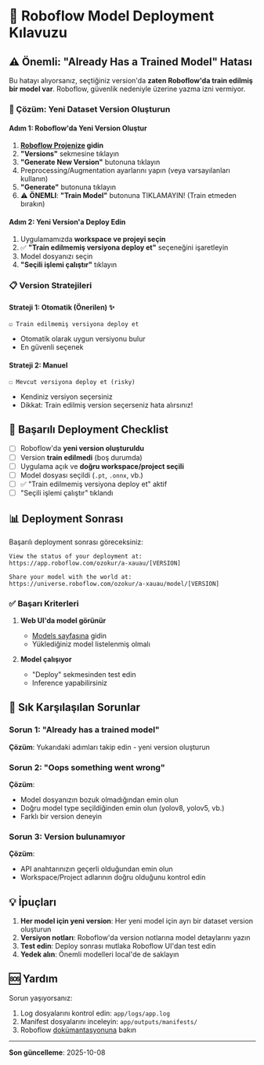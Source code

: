 # 🚀 Roboflow Model Deployment Kılavuzu

## ⚠️ Önemli: "Already Has a Trained Model" Hatası

Bu hatayı alıyorsanız, seçtiğiniz version'da **zaten Roboflow'da train edilmiş bir model var**. Roboflow, güvenlik nedeniyle üzerine yazma izni vermiyor.

### 🔧 Çözüm: Yeni Dataset Version Oluşturun

#### Adım 1: Roboflow'da Yeni Version Oluştur

1. **[Roboflow Projenize](https://app.roboflow.com/ozokur/a-xauau) gidin**
2. **"Versions"** sekmesine tıklayın
3. **"Generate New Version"** butonuna tıklayın
4. Preprocessing/Augmentation ayarlarını yapın (veya varsayılanları kullanın)
5. **"Generate"** butonuna tıklayın
6. ⚠️ **ÖNEMLI**: **"Train Model"** butonuna TIKLAMAYIN! (Train etmeden bırakın)

#### Adım 2: Yeni Version'a Deploy Edin

1. Uygulamamızda **workspace ve projeyi seçin**
2. ✅ **"Train edilmemiş versiyona deploy et"** seçeneğini işaretleyin
3. Model dosyanızı seçin
4. **"Seçili işlemi çalıştır"** tıklayın

### 📋 Version Stratejileri

#### Strateji 1: Otomatik (Önerilen) ✨
```
☑ Train edilmemiş versiyona deploy et
```
- Otomatik olarak uygun versiyonu bulur
- En güvenli seçenek

#### Strateji 2: Manuel
```
☐ Mevcut versiyona deploy et (risky)
```
- Kendiniz versiyon seçersiniz
- Dikkat: Train edilmiş version seçerseniz hata alırsınız!

## 🎯 Başarılı Deployment Checklist

- [ ] Roboflow'da **yeni version oluşturuldu**
- [ ] Version **train edilmedi** (boş durumda)
- [ ] Uygulama açık ve **doğru workspace/project seçili**
- [ ] Model dosyası seçildi (`.pt`, `.onnx`, vb.)
- [ ] ✅ "Train edilmemiş versiyona deploy et" aktif
- [ ] "Seçili işlemi çalıştır" tıklandı

## 📊 Deployment Sonrası

Başarılı deployment sonrası göreceksiniz:

```
View the status of your deployment at: 
https://app.roboflow.com/ozokur/a-xauau/[VERSION]

Share your model with the world at: 
https://universe.roboflow.com/ozokur/a-xauau/model/[VERSION]
```

### ✅ Başarı Kriterleri

1. **Web UI'da model görünür**
   - [Models sayfasına](https://app.roboflow.com/ozokur/a-xauau/models) gidin
   - Yüklediğiniz model listelenmiş olmalı

2. **Model çalışıyor**
   - "Deploy" sekmesinden test edin
   - Inference yapabilirsiniz

## 🐛 Sık Karşılaşılan Sorunlar

### Sorun 1: "Already has a trained model"
**Çözüm**: Yukarıdaki adımları takip edin - yeni version oluşturun

### Sorun 2: "Oops something went wrong"
**Çözüm**: 
- Model dosyanızın bozuk olmadığından emin olun
- Doğru model type seçildiğinden emin olun (yolov8, yolov5, vb.)
- Farklı bir version deneyin

### Sorun 3: Version bulunamıyor
**Çözüm**:
- API anahtarınızın geçerli olduğundan emin olun
- Workspace/Project adlarının doğru olduğunu kontrol edin

## 💡 İpuçları

1. **Her model için yeni version**: Her yeni model için ayrı bir dataset version oluşturun
2. **Versiyon notları**: Roboflow'da version notlarına model detaylarını yazın
3. **Test edin**: Deploy sonrası mutlaka Roboflow UI'dan test edin
4. **Yedek alın**: Önemli modelleri local'de de saklayın

## 🆘 Yardım

Sorun yaşıyorsanız:
1. Log dosyalarını kontrol edin: `app/logs/app.log`
2. Manifest dosyalarını inceleyin: `app/outputs/manifests/`
3. Roboflow [dokümantasyonuna](https://docs.roboflow.com) bakın

---

**Son güncelleme**: 2025-10-08

